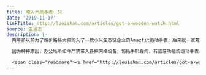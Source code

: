 ```yaml
---
title: 购入木质手表一只
date: '2019-11-17'
linkTitle: http://louishan.com/articles/got-a-wooden-watch.html
source: 生活志
description: |-
  两年多以前为了跑步路易大叔购入了一款小米生态链企业的Amazfit运动手表，后来就一直戴在手上，虽然时时刻刻都有手机带在身上，可是抬腕看表已经成了一种习惯。今年国庆假期之前还因为表带老化的缘故刚刚换上新的表带，结果假期归来就得到了不好的消息。

  因为种种原因，办公场所如今严禁带入各种网络设备，包括手机在内，有蓝牙功能的运动手表、手环，甚至是蓝牙耳机都不能带进去。这就非常尴尬了，手机我可以进出办公场所之前存取，手表不能脱脱戴戴，而且没有了手机进入办公区我也需要掌握时间，于是趁着双11搞活动购入了一只新表。

  <span class="readmore"><a href="http://louishan.com/articles/got-a-wooden-watch.html" title="购入木质手表一只">阅读全文——共628字</a></span>
---
```

